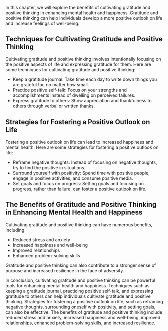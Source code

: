 
In this chapter, we will explore the benefits of cultivating gratitude and positive thinking in enhancing mental health and happiness. Gratitude and positive thinking can help individuals develop a more positive outlook on life and increase feelings of well-being.

Techniques for Cultivating Gratitude and Positive Thinking
----------------------------------------------------------

Cultivating gratitude and positive thinking involves intentionally focusing on the positive aspects of life and expressing gratitude for them. Here are some techniques for cultivating gratitude and positive thinking:

* Keep a gratitude journal: Take time each day to write down things you are grateful for, no matter how small.
* Practice positive self-talk: Focus on your strengths and accomplishments instead of dwelling on perceived failures.
* Express gratitude to others: Show appreciation and thankfulness to others through verbal or written thanks.

Strategies for Fostering a Positive Outlook on Life
---------------------------------------------------

Fostering a positive outlook on life can lead to increased happiness and mental health. Here are some strategies for fostering a positive outlook on life:

* Reframe negative thoughts: Instead of focusing on negative thoughts, try to find the positive in situations.
* Surround yourself with positivity: Spend time with positive people, engage in positive activities, and consume positive media.
* Set goals and focus on progress: Setting goals and focusing on progress, rather than failure, can foster a positive outlook on life.

The Benefits of Gratitude and Positive Thinking in Enhancing Mental Health and Happiness
----------------------------------------------------------------------------------------

Cultivating gratitude and positive thinking can have numerous benefits, including:

* Reduced stress and anxiety
* Increased happiness and well-being
* Improved relationships
* Enhanced problem-solving skills

Gratitude and positive thinking can also contribute to a stronger sense of purpose and increased resilience in the face of adversity.

In conclusion, cultivating gratitude and positive thinking can be powerful tools for enhancing mental health and happiness. Techniques such as keeping a gratitude journal, practicing positive self-talk, and expressing gratitude to others can help individuals cultivate gratitude and positive thinking. Strategies for fostering a positive outlook on life, such as reframing negative thoughts, surrounding oneself with positivity, and setting goals, can also be effective. The benefits of gratitude and positive thinking include reduced stress and anxiety, increased happiness and well-being, improved relationships, enhanced problem-solving skills, and increased resilience.

